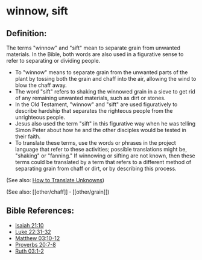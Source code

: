 # winnow, sift #

## Definition: ##

The terms "winnow" and "sift" mean to separate grain from unwanted materials. In the Bible, both words are also used in a figurative sense to refer to separating or dividing people.

* To "winnow" means to separate grain from the unwanted parts of the plant by tossing both the grain and chaff into the air, allowing the wind to blow the chaff away.
* The word "sift" refers to shaking the winnowed grain in a sieve to get rid of any remaining unwanted materials, such as dirt or stones.
* In the Old Testament, "winnow" and "sift" are used figuratively to describe hardship that separates the righteous people from the unrighteous people.
* Jesus also used the term "sift" in this figurative way when he was telling Simon Peter about how he and the other disciples would be tested in their faith.
* To translate these terms, use the words or phrases in the project language that refer to these activities; possible translations might be,  "shaking" or "fanning." If winnowing or sifting are not known, then these terms could be translated by a term that refers to a different method of separating grain from chaff or dirt, or by describing this process.

(See also: [How to Translate Unknowns](en/ta-vol1/translate/man/translate-unknown))

(See also: [[other/chaff]] **·** [[other/grain]])

## Bible References: ##

* [Isaiah 21:10](en/tn/isa/help/21/10)
* [Luke 22:31-32](en/tn/luk/help/22/31)
* [Matthew 03:10-12](en/tn/mat/help/03/10)
* [Proverbs 20:7-8](en/tn/pro/help/20/07)
* [Ruth 03:1-2](en/tn/rut/help/03/01)